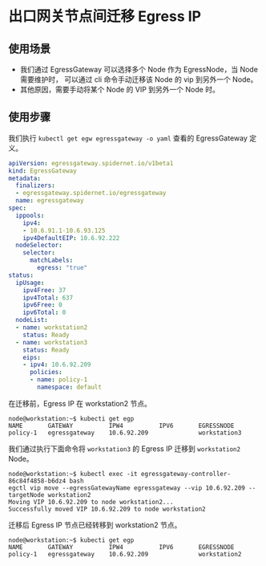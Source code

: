 # 出口网关节点间迁移 Egress IP

## 使用场景

* 我们通过 EgressGateway 可以选择多个 Node 作为 EgressNode，当 Node 需要维护时， 可以通过 cli 命令手动迁移该 Node 的 vip 到另外一个 Node。
* 其他原因，需要手动将某个 Node 的 VIP 到另外一个 Node 时。

## 使用步骤

我们执行 `kubectl get egw egressgateway -o yaml` 查看的 EgressGateway 定义。

```yaml
apiVersion: egressgateway.spidernet.io/v1beta1
kind: EgressGateway
metadata:
  finalizers:
  - egressgateway.spidernet.io/egressgateway
  name: egressgateway
spec:
  ippools:
    ipv4:
    - 10.6.91.1-10.6.93.125
    ipv4DefaultEIP: 10.6.92.222
  nodeSelector:
    selector:
      matchLabels:
        egress: "true"
status:
  ipUsage:
    ipv4Free: 37
    ipv4Total: 637
    ipv6Free: 0
    ipv6Total: 0
  nodeList:
  - name: workstation2
    status: Ready
  - name: workstation3
    status: Ready
    eips:
    - ipv4: 10.6.92.209
      policies:
      - name: policy-1
        namespace: default
```

在迁移前，Egress IP 在 workstation2 节点。

```shell
node@workstation:~$ kubecti get egp
NAME       GATEWAY          IPW4          IPV6       EGRESSNODE
policy-1   egressgateway    10.6.92.209              workstation3
```

我们通过执行下面命令将 `workstation3` 的 Egress IP 迁移到  `workstation2` Node。

```log
node@workstation:~$ kubectl exec -it egressgateway-controller-86c84f4858-b6dz4 bash
egctl vip move --egressGatewayName egressgateway --vip 10.6.92.209 --targetNode workstation2
Moving VIP 10.6.92.209 to node workstation2...
Successfully moved VIP 10.6.92.209 to node workstation2
```

迁移后 Egress IP 节点已经转移到 workstation2 节点。

```shell
node@workstation:~$ kubecti get egp
NAME       GATEWAY          IPW4          IPV6       EGRESSNODE
policy-1   egressgateway    10.6.92.209              workstation2
```